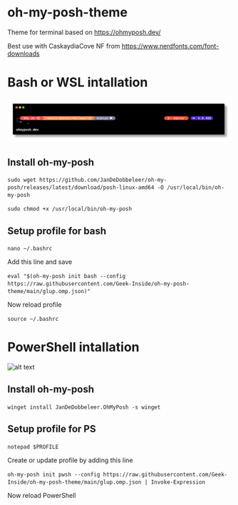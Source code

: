 # oh-my-posh-theme
Theme for terminal based on https://ohmyposh.dev/

Best use with CaskaydiaCove NF from https://www.nerdfonts.com/font-downloads

# Bash or WSL intallation
![alt text](https://github.com/Geek-Inside/oh-my-posh-theme/blob/main/wsl_bash.png?raw=true)
## Install oh-my-posh

```sudo wget https://github.com/JanDeDobbeleer/oh-my-posh/releases/latest/download/posh-linux-amd64 -O /usr/local/bin/oh-my-posh```

```sudo chmod +x /usr/local/bin/oh-my-posh```

## Setup profile for bash

```nano ~/.bashrc```

Add this line and save

```eval "$(oh-my-posh init bash --config https://raw.githubusercontent.com/Geek-Inside/oh-my-posh-theme/main/glup.omp.json)"```

Now reload profile

 ```source ~/.bashrc```
 
# PowerShell intallation
![alt text](https://github.com/Geek-Inside/oh-my-posh-theme/blob/main/powershell.png?raw=true)
## Install oh-my-posh

```winget install JanDeDobbeleer.OhMyPosh -s winget```

## Setup profile for PS

```notepad $PROFILE```

Create or update profile by adding this line

```oh-my-posh init pwsh --config https://raw.githubusercontent.com/Geek-Inside/oh-my-posh-theme/main/glup.omp.json | Invoke-Expression```

Now reload PowerShell
